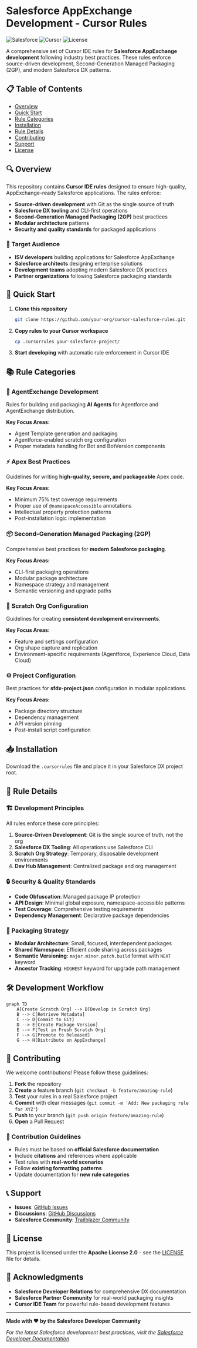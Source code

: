 # Salesforce AppExchange Development - Cursor Rules

![Salesforce](https://img.shields.io/badge/Salesforce-00A1E0?style=for-the-badge&logo=salesforce&logoColor=white)
![Cursor](https://img.shields.io/badge/Cursor-000000?style=for-the-badge&logo=cursor&logoColor=white)
![License](https://img.shields.io/badge/License-Apache%202.0-blue.svg?style=for-the-badge)

A comprehensive set of Cursor IDE rules for **Salesforce AppExchange development** following industry best practices. These rules enforce source-driven development, Second-Generation Managed Packaging (2GP), and modern Salesforce DX patterns.

## 📋 Table of Contents

- [Overview](#overview)
- [Quick Start](#quick-start)
- [Rule Categories](#rule-categories)
- [Installation](#installation)
- [Rule Details](#rule-details)
- [Contributing](#contributing)
- [Support](#support)
- [License](#license)

## 🔍 Overview

This repository contains **Cursor IDE rules** designed to ensure high-quality, AppExchange-ready Salesforce applications. The rules enforce:

- **Source-driven development** with Git as the single source of truth
- **Salesforce DX tooling** and CLI-first operations
- **Second-Generation Managed Packaging (2GP)** best practices
- **Modular architecture** patterns
- **Security and quality standards** for packaged applications

### 🎯 Target Audience

- **ISV developers** building applications for Salesforce AppExchange
- **Salesforce architects** designing enterprise solutions
- **Development teams** adopting modern Salesforce DX practices
- **Partner organizations** following Salesforce packaging standards

## 🚀 Quick Start

1. **Clone this repository**
   ```bash
   git clone https://github.com/your-org/cursor-salesforce-rules.git
   ```

2. **Copy rules to your Cursor workspace**
   ```bash
   cp .cursorrules your-salesforce-project/
   ```

3. **Start developing** with automatic rule enforcement in Cursor IDE

## 📚 Rule Categories

### 🤖 AgentExchange Development
Rules for building and packaging **AI Agents** for Agentforce and AgentExchange distribution.

**Key Focus Areas:**
- Agent Template generation and packaging
- Agentforce-enabled scratch org configuration
- Proper metadata handling for Bot and BotVersion components

### ⚡ Apex Best Practices
Guidelines for writing **high-quality, secure, and packageable** Apex code.

**Key Focus Areas:**
- Minimum 75% test coverage requirements
- Proper use of `@namespaceAccessible` annotations
- Intellectual property protection patterns
- Post-installation logic implementation

### 📦 Second-Generation Managed Packaging (2GP)
Comprehensive best practices for **modern Salesforce packaging**.

**Key Focus Areas:**
- CLI-first packaging operations
- Modular package architecture
- Namespace strategy and management
- Semantic versioning and upgrade paths

### 🔧 Scratch Org Configuration
Guidelines for creating **consistent development environments**.

**Key Focus Areas:**
- Feature and settings configuration
- Org shape capture and replication
- Environment-specific requirements (Agentforce, Experience Cloud, Data Cloud)

### ⚙️ Project Configuration
Best practices for **sfdx-project.json** configuration in modular applications.

**Key Focus Areas:**
- Package directory structure
- Dependency management
- API version pinning
- Post-install script configuration

## 📥 Installation

Download the `.cursorrules` file and place it in your Salesforce DX project root.





## 📖 Rule Details

### 🏗️ Development Principles

All rules enforce these core principles:

1. **Source-Driven Development**: Git is the single source of truth, not the org
2. **Salesforce DX Tooling**: All operations use Salesforce CLI
3. **Scratch Org Strategy**: Temporary, disposable development environments
4. **Dev Hub Management**: Centralized package and org management

### 🔒 Security & Quality Standards

- **Code Obfuscation**: Managed package IP protection
- **API Design**: Minimal global exposure, namespace-accessible patterns  
- **Test Coverage**: Comprehensive testing requirements
- **Dependency Management**: Declarative package dependencies

### 🚀 Packaging Strategy

- **Modular Architecture**: Small, focused, interdependent packages
- **Shared Namespace**: Efficient code sharing across packages
- **Semantic Versioning**: `major.minor.patch.build` format with `NEXT` keyword
- **Ancestor Tracking**: `HIGHEST` keyword for upgrade path management

## 🛠️ Development Workflow

```mermaid
graph TD
    A[Create Scratch Org] --> B[Develop in Scratch Org]
    B --> C[Retrieve Metadata]
    C --> D[Commit to Git]
    D --> E[Create Package Version]
    E --> F[Test in Fresh Scratch Org]
    F --> G[Promote to Released]
    G --> H[Distribute on AppExchange]
```

## 🤝 Contributing

We welcome contributions! Please follow these guidelines:

1. **Fork** the repository
2. **Create** a feature branch (`git checkout -b feature/amazing-rule`)
3. **Test** your rules in a real Salesforce project
4. **Commit** with clear messages (`git commit -m 'Add: New packaging rule for XYZ'`)
5. **Push** to your branch (`git push origin feature/amazing-rule`)
6. **Open** a Pull Request

### 📝 Contribution Guidelines

- Rules must be based on **official Salesforce documentation**
- Include **citations** and references where applicable
- Test rules with **real-world scenarios**
- Follow **existing formatting patterns**
- Update documentation for **new rule categories**

## 📞 Support

- **Issues**: [GitHub Issues](https://github.com/your-org/cursor-salesforce-rules/issues)
- **Discussions**: [GitHub Discussions](https://github.com/your-org/cursor-salesforce-rules/discussions)
- **Salesforce Community**: [Trailblazer Community](https://trailhead.salesforce.com/trailblazer-community)

## 📄 License

This project is licensed under the **Apache License 2.0** - see the [LICENSE](LICENSE) file for details.

## 🙏 Acknowledgments

- **Salesforce Developer Relations** for comprehensive DX documentation
- **Salesforce Partner Community** for real-world packaging insights
- **Cursor IDE Team** for powerful rule-based development features

---

**Made with ❤️ by the Salesforce Developer Community**

*For the latest Salesforce development best practices, visit the [Salesforce Developer Documentation](https://developer.salesforce.com/)* 